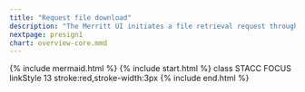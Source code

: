 ```yaml
---
title: "Request file download"
description: "The Merritt UI initiates a file retrieval request through the Storage (Access) Service"
nextpage: presign1
chart: overview-core.mmd
---
```

{% include mermaid.html %}
{% include start.html %}
  class STACC FOCUS
  linkStyle 13 stroke:red,stroke-width:3px
{% include end.html %}
